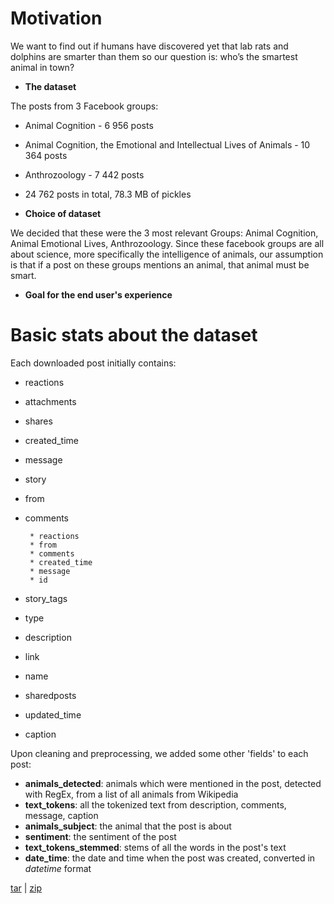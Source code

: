 # Motivation
 We want to find out if humans have discovered yet that lab rats and dolphins are smarter than them so our question is: who’s the smartest animal in town? 

* __The dataset__

The posts from 3 Facebook groups:

* Animal Cognition - 6 956 posts

* Animal Cognition, the Emotional and Intellectual Lives of Animals - 10 364 posts

* Anthrozoology - 7 442 posts

* 24 762 posts in total, 78.3 MB of pickles


* __Choice of dataset__

We decided that these were the 3 most relevant Groups: Animal Cognition, Animal Emotional Lives, Anthrozoology. Since these facebook groups are all about science, more specifically the intelligence of animals, our assumption is that if a post on these groups mentions an animal, that animal must be smart.

* __Goal for the end user's experience__
>

# Basic stats about the dataset


Each downloaded post initially contains:

* reactions
* attachments
* shares
* created_time
* message
* story
* from
* comments

       * reactions
       * from
       * comments
       * created_time
       * message
       * id
* story_tags
* type
* description
* link
* name
* sharedposts
* updated_time
* caption

Upon cleaning and preprocessing, we added some other 'fields' to each post:
* __animals_detected__: animals which were mentioned in the post, detected with RegEx, from a list of all animals from Wikipedia
* __text_tokens__: all the tokenized text from description, comments, message, caption
* __animals_subject__: the animal that the post is about
* __sentiment__: the sentiment of the post
* __text_tokens_stemmed__: stems of all the words in the post's text
* __date_time__: the date and time when the post was created, converted in _datetime_ format


<span class="credits right"><a class="tar_download_link" href="https://github.com/JW0914/Wikis/tarball/master">tar</a>   |   <a class="zip_download_link" href="https://github.com/JW0914/Wikis/zipball/master">zip</a></span>
